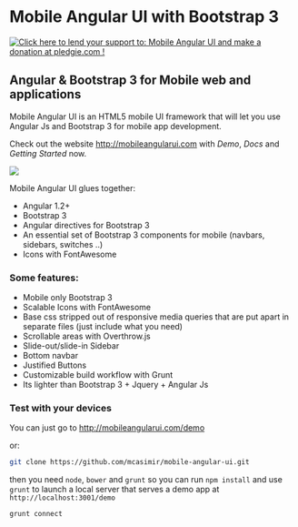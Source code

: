 # Mobile Angular UI with Bootstrap 3

<a href='https://pledgie.com/campaigns/24868'><img alt='Click here to lend your support to: Mobile Angular UI and make a donation at pledgie.com !' src='https://pledgie.com/campaigns/24868.png?skin_name=chrome' border='0' ></a>

## Angular &amp; Bootstrap 3 for Mobile web and applications

Mobile Angular UI is an HTML5 mobile UI framework that will let you use Angular Js and Bootstrap 3 for mobile app development.

Check out the website http://mobileangularui.com with *Demo*, *Docs* and *Getting Started* now.

![](http://mobileangularui.com/og-logo.png)

Mobile Angular UI glues together: 

- Angular 1.2+
- Bootstrap 3
- Angular directives for Bootstrap 3
- An essential set of Bootstrap 3 components for mobile (navbars, sidebars, switches ..)
- Icons with FontAwesome

### Some features:

- Mobile only Bootstrap 3
- Scalable Icons with FontAwesome
- Base css stripped out of responsive media queries that are put apart in separate files (just include what you need)
- Scrollable areas with Overthrow.js
- Slide-out/slide-in Sidebar
- Bottom navbar
- Justified Buttons
- Customizable build workflow with Grunt
- Its lighter than Bootstrap 3 + Jquery + Angular Js


### Test with your devices

You can just go to http://mobileangularui.com/demo

or:

``` sh
git clone https://github.com/mcasimir/mobile-angular-ui.git
```

then you need `node`, `bower` and `grunt` so you can run `npm install` and use `grunt` to launch a local server that serves a demo app at `http://localhost:3001/demo`

``` sh
grunt connect
```